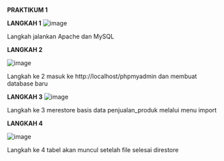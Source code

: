 **PRAKTIKUM 1**

**LANGKAH 1**
![image](https://github.com/Zahwaaa07/praktikum.md/assets/160214330/46ccdd61-0545-43df-a67e-5ec0290d6ded)


Langkah jalankan Apache dan MySQL 


**LANGKAH 2**

![image](https://github.com/Zahwaaa07/praktikum.md/assets/160214330/b7daa759-b07b-4de9-84ee-70011fdd1c37)

Langkah ke 2 masuk ke http://localhost/phpmyadmin dan membuat database baru


**LANGKAH 3**
![image](https://github.com/Zahwaaa07/praktikum.md/assets/160214330/bca202d8-d83e-46cf-ac5e-003a1a4fe74e)


Langkah ke 3 merestore basis data penjualan_produk melalui menu import


**LANGKAH 4**

![image](https://github.com/Zahwaaa07/praktikum.md/assets/160214330/786688f7-ac22-40df-9513-26faac2eaf76)


Langkah ke 4 tabel akan muncul setelah file selesai direstore
